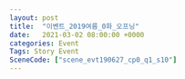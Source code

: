 ```yaml
---
layout: post
title:  "이벤트_2019여름_0화_오프닝"
date:   2021-03-02 08:00:00 +0000
categories: Event
Tags: Story Event
SceneCode: ["scene_evt190627_cp0_q1_s10"]
---
```

